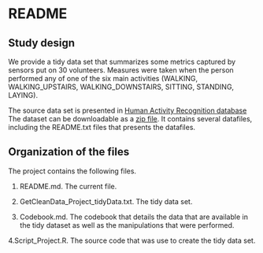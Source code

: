# README
## Study design

We provide a tidy data set that summarizes some metrics captured by sensors put on 30 volunteers. Measures were taken when the person performed any of one of the six main activities (WALKING, WALKING_UPSTAIRS, WALKING_DOWNSTAIRS, SITTING, STANDING, LAYING). 

The source data set is presented in [Human Activity Recognition database][1] The dataset can be downloadable as a [zip file][2]. It contains several datafiles, including the README.txt files that presents the datafiles.

[1]:http://archive.ics.uci.edu/ml/datasets/Human+Activity+Recognition+Using+Smartphones
[2]:https://d396qusza40orc.cloudfront.net/getdata%2Fprojectfiles%2FUCI%20HAR%20Dataset.zip

## Organization of the files

The project contains the following files.

1. README.md. The current file.

2. GetCleanData_Project_tidyData.txt. The tidy data set.

3. Codebook.md. The codebook that details the data that are available in the tidy dataset as well as the manipulations that were performed.

4.Script_Project.R. The source code that was use to create the tidy data set.
